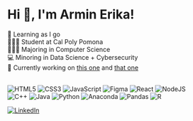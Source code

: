 
# Hi 👋, I'm Armin Erika!

🌱 Learning as I go <br/>
👩🏻‍🎓 Student at Cal Poly Pomona <br/>
👩🏻‍💻 Majoring in Computer Science <br/>
💻 Minoring in Data Science + Cybersecurity <br/>
🎯 Currently working on [this one](https://github.com/msbny "School Project #1") and [that one](https://github.com/erikacodepath "School Project #2") <br><br/>

<!-- Badges from https://github.com/Ileriayo/markdown-badges -->
![HTML5](https://img.shields.io/badge/html5-%23E34F26.svg?style=for-the-badge&logo=html5&logoColor=white)
![CSS3](https://img.shields.io/badge/css3-%231572B6.svg?style=for-the-badge&logo=css3&logoColor=white)
![JavaScript](https://img.shields.io/badge/javascript-%23323330.svg?style=for-the-badge&logo=javascript&logoColor=%23F7DF1E)
![Figma](https://img.shields.io/badge/figma-%23F24E1E.svg?style=for-the-badge&logo=figma&logoColor=white)
![React](https://img.shields.io/badge/react-%2320232a.svg?style=for-the-badge&logo=react&logoColor=%2361DAFB)
![NodeJS](https://img.shields.io/badge/node.js-6DA55F?style=for-the-badge&logo=node.js&logoColor=white) <br/>
![C++](https://img.shields.io/badge/c++-%2300599C.svg?style=for-the-badge&logo=c%2B%2B&logoColor=white)
![Java](https://img.shields.io/badge/java-%23ED8B00.svg?style=for-the-badge&logo=openjdk&logoColor=white)
![Python](https://img.shields.io/badge/python-3670A0?style=for-the-badge&logo=python&logoColor=ffdd54)
![Anaconda](https://img.shields.io/badge/Anaconda-%2344A833.svg?style=for-the-badge&logo=anaconda&logoColor=white)
![Pandas](https://img.shields.io/badge/pandas-%23150458.svg?style=for-the-badge&logo=pandas&logoColor=white)
![R](https://img.shields.io/badge/r-%23276DC3.svg?style=for-the-badge&logo=r&logoColor=white) <br/>

<!-- Links -->
[![LinkedIn](https://img.shields.io/badge/linkedin-%230077B5.svg?style=for-the-badge&logo=linkedin&logoColor=white)](https://linkedin.com/in/arminerika)

<!-- Other Links
[![Linktree](https://img.shields.io/badge/linktree-1de9b6?style=for-the-badge&logo=linktree&logoColor=white)](https://linktr.ee/msbny) <br><br/>

<a href="mailto:arminerika@gmail.com"><img src="https://cdn-icons-png.freepik.com/512/7037/7037707.png" alt="MailTo" width="3%" height="auto"></a>
<a href="https://throne.com/msbny"><img src="https://cdn-icons-png.freepik.com/256/7037/7037690.png" alt="Throne" width="3%" height="auto"></a>
<a href="https://tr.ee/pLabuoLQsa"><img src="https://cdn-icons-png.freepik.com/256/7037/7037712.png" alt="Coffee" width="3%" height="auto"></a> <br/>
-->
 
<!-- GitHub stats from https://github.com/anuraghazra/github-readme-stats
![](https://github-readme-stats.vercel.app/api?username=arminerika&theme=holi&rank_icon=github&hide_border=true&show_icons=true&include_all_commits=true&count_private=true) <br/>
![](https://github-readme-streak-stats.herokuapp.com/?user=arminerika&theme=holi-theme&hide_border=true&ring_color=blue) <br/>
![](https://github-readme-stats.vercel.app/api/top-langs/?username=arminerika&theme=holi&hide_border=true&layout=compact) <br/>
-->

<!-- View Counter
[![](https://visitcount.itsvg.in/api?id=arminerika&label=View%20Count&pretty=false&icon=7&color=1)](https://visitcount.itsvg.in) <br/>
-->



<!--
**arminerika/arminerika** is a ✨ _special_ ✨ repository because its `README.md` (this file) appears on your GitHub profile.

Here are some ideas to get you started:

- 🔭 I’m currently working on ...
- 🌱 I’m currently learning ...
- 👯 I’m looking to collaborate on ...
- 🤔 I’m looking for help with ...
- 💬 Ask me about ... 
- 📫 How to reach me: ...
- 😄 Pronouns: ... 
- ⚡ Fun fact: ...
-->




<!--
# 💫 About Me:
<br>

## 🌐 Socials:
[![Twitch](https://img.shields.io/badge/Twitch-%239146FF.svg?logo=Twitch&logoColor=white)](https://twitch.tv/msbny) 

# 💻 Tech Stack:
![C++](https://img.shields.io/badge/c++-%2300599C.svg?style=for-the-badge&logo=c%2B%2B&logoColor=white)
# 📊 GitHub Stats:
![](https://github-readme-stats.vercel.app/api?username=arminerika&theme=dark&hide_border=false&include_all_commits=false&count_private=false)<br/>
![](https://github-readme-streak-stats.herokuapp.com/?user=arminerika&theme=dark&hide_border=false)<br/>
![](https://github-readme-stats.vercel.app/api/top-langs/?username=arminerika&theme=dark&hide_border=false&include_all_commits=false&count_private=false&layout=compact)

### ✍️ Random Dev Quote
![](https://quotes-github-readme.vercel.app/api?type=horizontal&theme=tokyonight)

### 😂 Random Dev Meme
<img src='https://randommeme-five.vercel.app/' style="height: 400px;"/>

---
[![](https://visitcount.itsvg.in/api?id=arminerika&icon=7&color=1)](https://visitcount.itsvg.in)

<!-- Proudly created with GPRM ( https://gprm.itsvg.in ) -->
